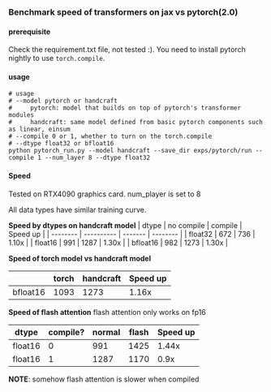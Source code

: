### Benchmark speed of transformers on jax vs pytorch(2.0)

#### prerequisite
Check the requirement.txt file, not tested :). You need to install pytorch nightly to use `torch.compile`.

#### usage
```shell
# usage
# --model pytorch or handcraft
#     pytorch: model that builds on top of pytorch's transformer modules
#     handcraft: same model defined from basic pytorch components such as linear, einsum
# --compile 0 or 1, whether to turn on the torch.compile
# --dtype float32 or bfloat16
python pytorch_run.py --model handcraft --save_dir exps/pytorch/run --compile 1 --num_layer 8 --dtype float32
```

#### Speed

Tested on RTX4090 graphics card. num_player is set to 8

All data types have similar training curve.

**Speed by dtypes on handcraft model**
| dtype    | no compile | compile | Speed up |
| -------- | ---------- | ------- | -------- |
| float32  | 672        | 736     | 1.10x    |
| float16  | 991        | 1287    | 1.30x    |
| bfloat16 | 982        | 1273    | 1.30x    |

**Speed of torch model vs handcraft model**

|          | torch | handcraft | Speed up |
| -------- | ----- | --------- | -------- |
| bfloat16 | 1093  | 1273      | 1.16x    |

**Speed of flash attention**
flash attention only works on fp16

| dtype   | compile? | normal | flash | Speed up |
| ------- | -------- | ------ | ----- | -------- |
| float16 | 0        | 991    | 1425  | 1.44x    |
| float16 | 1        | 1287   | 1170  | 0.9x     |

**NOTE**: somehow flash attention is slower when compiled






